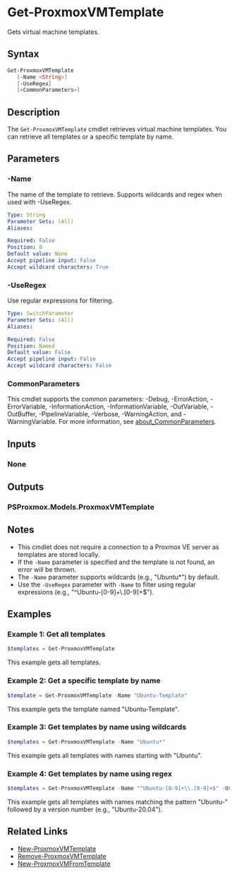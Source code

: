 # Get-ProxmoxVMTemplate

Gets virtual machine templates.

## Syntax

```powershell
Get-ProxmoxVMTemplate
   [-Name <String>]
   [-UseRegex]
   [<CommonParameters>]
```

## Description

The `Get-ProxmoxVMTemplate` cmdlet retrieves virtual machine templates. You can retrieve all templates or a specific template by name.

## Parameters

### -Name

The name of the template to retrieve. Supports wildcards and regex when used with -UseRegex.

```yaml
Type: String
Parameter Sets: (All)
Aliases:

Required: False
Position: 0
Default value: None
Accept pipeline input: False
Accept wildcard characters: True
```

### -UseRegex

Use regular expressions for filtering.

```yaml
Type: SwitchParameter
Parameter Sets: (All)
Aliases:

Required: False
Position: Named
Default value: False
Accept pipeline input: False
Accept wildcard characters: False
```

### CommonParameters

This cmdlet supports the common parameters: -Debug, -ErrorAction, -ErrorVariable, -InformationAction, -InformationVariable, -OutVariable, -OutBuffer, -PipelineVariable, -Verbose, -WarningAction, and -WarningVariable. For more information, see [about_CommonParameters](http://go.microsoft.com/fwlink/?LinkID=113216).

## Inputs

### None

## Outputs

### PSProxmox.Models.ProxmoxVMTemplate

## Notes

- This cmdlet does not require a connection to a Proxmox VE server as templates are stored locally.
- If the `-Name` parameter is specified and the template is not found, an error will be thrown.
- The `-Name` parameter supports wildcards (e.g., "Ubuntu*") by default.
- Use the `-UseRegex` parameter with `-Name` to filter using regular expressions (e.g., "^Ubuntu-[0-9]+\\.[0-9]+$").

## Examples

### Example 1: Get all templates

```powershell
$templates = Get-ProxmoxVMTemplate
```

This example gets all templates.

### Example 2: Get a specific template by name

```powershell
$template = Get-ProxmoxVMTemplate -Name "Ubuntu-Template"
```

This example gets the template named "Ubuntu-Template".

### Example 3: Get templates by name using wildcards

```powershell
$templates = Get-ProxmoxVMTemplate -Name "Ubuntu*"
```

This example gets all templates with names starting with "Ubuntu".

### Example 4: Get templates by name using regex

```powershell
$templates = Get-ProxmoxVMTemplate -Name "^Ubuntu-[0-9]+\\.[0-9]+$" -UseRegex
```

This example gets all templates with names matching the pattern "Ubuntu-" followed by a version number (e.g., "Ubuntu-20.04").

## Related Links

- [New-ProxmoxVMTemplate](New-ProxmoxVMTemplate.md)
- [Remove-ProxmoxVMTemplate](Remove-ProxmoxVMTemplate.md)
- [New-ProxmoxVMFromTemplate](New-ProxmoxVMFromTemplate.md)
